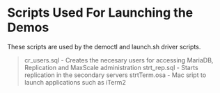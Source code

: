 # Scripts Used For Launching the Demos

These scripts are used by the democtl and launch.sh driver scripts.

> cr_users.sql   - Creates the necesary users for accessing MariaDB, Replication and MaxScale administration
> strt_rep.sql   - Starts replication in the secondary servers
> strtTerm.osa   - Mac sript to launch applications such as iTerm2
